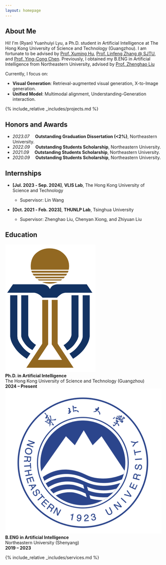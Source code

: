 ```yaml
---
layout: homepage
---
```


## About Me

Hi! I'm (Ryan) Yuanhuiyi Lyu, a Ph.D. student in Artificial Intelligence at The Hong Kong University of Science and Technology (Guangzhou).
I am fortunate to be advised by <a href="https://scholar.google.com/citations?user=dbBKbXoAAAAJ&hl=en">Prof. Xuming Hu</a>, <a href="https://scholar.google.com/citations?user=AK9VF30AAAAJ&hl=en">Prof. Linfeng Zhang @ SJTU</a>, and <a href="https://scholar.google.com/citations?user=n7j4bJUAAAAJ&hl=en">Prof. Ying-Cong Chen</a>.
Previously, I obtained my B.ENG in Artificial Intelligence from Northeastern University, advised by <a href="https://scholar.google.com/citations?user=4vrZRk0AAAAJ&hl=en">Prof. Zhenghao Liu</a>

Currently, I focus on:
- **Visual Generation**: Retrieval-augmented visual generation, X-to-Image generation.
- **Unified Model**: Multimodal alignment, Understanding-Generation interaction.


{% include_relative _includes/projects.md %}


## Honors and Awards

- *2023.07* &emsp;**Outstanding Graduation Dissertation (<2%)**, Northeastern University. 
- *2022.09* &emsp;**Outstanding Students Scholarship**, Northeastern University. 
- *2021.09* &emsp;**Outstanding Students Scholarship**, Northeastern University. 
- *2020.09* &emsp;**Outstanding Students Scholarship**, Northeastern University.


## Internships

- **[Jul. 2023 ‑ Sep. 2024]**, **VLIS Lab**, The Hong Kong University of Science and Technology
  - Supervisor: Lin Wang

- **[Oct. 2021 ‑ Feb. 2023]**, **THUNLP Lab**, Tsinghua University
  - Supervisor: Zhenghao Liu, Chenyan Xiong, and Zhiyuan Liu


## Education



<div class="edu-list">
  <div class="edu-item">
    <img class="edu-logo" src="/assets/img/logo_hkust.png" alt="HKUST(GZ) Logo" onerror="this.style.display='none'">
    <div class="edu-meta">
      <div class="edu-title"><strong>Ph.D. in Artificial Intelligence</strong></div>
      <div class="edu-school">The Hong Kong University of Science and Technology (Guangzhou)</div>
      <div class="edu-time"><strong>2024 – Present</strong></div>
    </div>
  </div>
  <div class="edu-item">
    <img class="edu-logo" src="/assets/img/logo_neu.png" alt="Northeastern University Logo" onerror="this.style.display='none'">
    <div class="edu-meta">
      <div class="edu-title"><strong>B.ENG in Artificial Intelligence</strong></div>
      <div class="edu-school">Northeastern University (Shenyang)</div>
      <div class="edu-time"><strong>2019 – 2023</strong></div>
    </div>
  </div>
  
</div>


{% include_relative _includes/services.md %}




<script type="text/javascript" id="clustrmaps" src="//clustrmaps.com/map_v2.js?d=Jd8OzMhdKMK1K5bnZn9Yn3pFyeY2ahWgCA6In0frwYc&cl=ffffff&w=a"></script>


